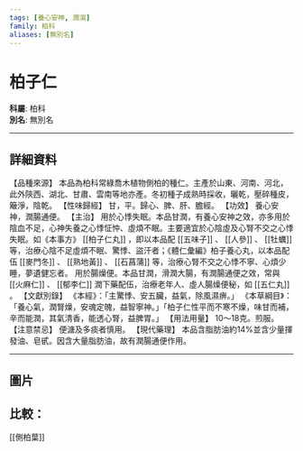 ```yaml
---
tags: [養心安神, 潤瀉]
family: 柏科
aliases: [無別名]
---
```


# 柏子仁

**科屬**: 柏科  
**別名**: 無別名  

---

## 詳細資料
【品種來源】
本品為柏科常綠喬木植物側柏的種仁。主產於山東、河南、河北，此外陝西、湖北、甘肅、雲南等地亦產。冬初種子成熟時採收，曬乾，壓碎種皮，簸淨，陰乾。
【性味歸經】
甘，平。歸心、脾、肝、膽經。
【功效】
養心安神，潤腸通便。
【主治】
用於心悸失眠。本品甘潤，有養心安神之效，亦多用於陰血不足，心神失養之心悸怔忡、虛煩不眠。主要適宜於心陰虛及心腎不交之心悸失眠。如《本事方》 [[柏子仁丸]] ，即以本品配 [[五味子]] 、 [[人參]] 、 [[牡蠣]] 等，治療心陰不足虛煩不眠、驚悸、盜汗者；《體仁彙編》柏子養心丸，以本品配伍 [[麥門冬]] 、 [[熟地黃]] 、 [[石菖蒲]] 等，治療心腎不交之心悸不寧、心煩少睡，夢遺健忘者。
用於腸燥便。本品甘潤，滑潤大腸，有潤腸通便之效，常與 [[火麻仁]] 、 [[郁李仁]] 潤下藥配伍，治療老年人、虛人腸燥便秘，如 [[五仁丸]] 。
【文獻別錄】
《本經》：「主驚悸、安五臟，益氣，除風濕痹。」
《本草綱目》：「養心氣，潤腎燥，安魂定魄，益智寧神。」「柏子仁性平而不寒不燥，味甘而補，辛而能潤，其氣清香，能透心腎，益脾胃。」
【用法用量】
10～18克。煎服。
【注意禁忌】
便溏及多痰者慎用。
【現代藥理】
本品含脂肪油約14%並含少量揮發油、皂甙。因含大量脂肪油，故有潤腸通便作用。

---

## 圖片
## 比較：
[[側柏葉]]
